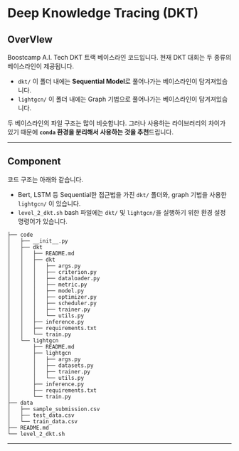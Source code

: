 # Deep Knowledge Tracing (DKT)

## OverVIew
Boostcamp A.I. Tech DKT 트랙 베이스라인 코드입니다.
현재 DKT 대회는 두 종류의 베이스라인이 제공됩니다.
+ `dkt/` 이 폴더 내에는 **Sequential Model**로 풀어나가는 베이스라인이 담겨져있습니다.
+ `lightgcn/` 이 폴더 내에는 Graph 기법으로 풀어나가는 베이스라인이 담겨져있습니다.

두 베이스라인의 파일 구조는 많이 비슷합니다. 그러나 사용하는 라이브러리의 차이가 있기 때문에 **`conda` 환경을 분리해서 사용하는 것을 추천**드립니다.

---
## Component
코드 구조는 아래와 같습니다. 
+ Bert, LSTM 등 Sequential한 접근법을 가진 `dkt/` 폴더와, graph 기법을 사용한 `lightgcn/` 이 있습니다.
+ `level_2_dkt.sh` bash 파일에는 `dkt/` 및 `lightgcn/`을 실행하기 위한 환경 설정 명령어가 있습니다. 


```
├── code
│   ├── __init__.py
│   ├── dkt
│   │   ├── README.md
│   │   ├── dkt
│   │   │   ├── args.py
│   │   │   ├── criterion.py
│   │   │   ├── dataloader.py
│   │   │   ├── metric.py
│   │   │   ├── model.py
│   │   │   ├── optimizer.py
│   │   │   ├── scheduler.py
│   │   │   ├── trainer.py
│   │   │   └── utils.py
│   │   ├── inference.py
│   │   ├── requirements.txt
│   │   └── train.py
│   └── lightgcn
│       ├── README.md
│       ├── lightgcn
│       │   ├── args.py
│       │   ├── datasets.py
│       │   ├── trainer.py
│       │   └── utils.py
│       ├── inference.py
│       ├── requirements.txt
│       └── train.py
├── data
│   ├── sample_submission.csv
│   ├── test_data.csv
│   └── train_data.csv
├── README.md
└── level_2_dkt.sh
```
---
